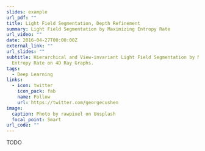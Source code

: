 ```yaml
---
slides: example
url_pdf: ""
title: Light Field Segmentation, Depth Refinement
summary: Light Field Segmentation by Maximizing Entropy Rate
url_video: ""
date: 2016-04-27T00:00:00Z
external_link: ""
url_slides: ""
subtitle: Hierarchical and View-invariant Light Field Segmentation by Maximizing
  Entropy Rate on 4D Ray Graphs.
tags:
  - Deep Learning
links:
  - icon: twitter
    icon_pack: fab
    name: Follow
    url: https://twitter.com/georgecushen
image:
  caption: Photo by rawpixel on Unsplash
  focal_point: Smart
url_code: ""
---
```


TODO